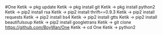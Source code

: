 #One
Ketik -> pkg update
Ketik -> pkg install git
Ketik -> pkg install python2
Ketik -> pip2 install rsa
Ketik -> pip2 install thrift==0.9.3
Ketik -> pip2 install requests
Ketik -> pip2 install bs4
Ketik -> pip2 install gtts
Ketik -> pip2 install beautifulsoup
Ketik -> pip2 install googletrans
Ketik -> git clone https://github.com/BoyWan/One
Ketik -> cd One
Ketik -> python2
